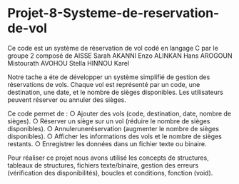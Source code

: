 # Projet-8-Systeme-de-reservation-de-vol
Ce code est un système de réservation de vol codé en langage C par le groupe 2 composé de 
AISSE Sarah
AKANNI Enzo
ALINKAN Hans
AROGOUN Mistourath
AVOHOU Stella
HINNOU Karel

 Notre tache a éte de développer un système simplifié de gestion des réservations de vols. Chaque
 vol est représenté par un code, une destination, une date, et le nombre de sièges
 disponibles. Les utilisateurs peuvent réserver ou annuler des sièges.

 Ce code permet de : 
 ○ Ajouter des vols (code, destination, date, nombre de sièges).
 ○ Réserver un siège sur un vol (réduire le nombre de sièges disponibles).
 ○ Annuleruneréservation (augmenter le nombre de sièges disponibles).
 ○ Afficher les informations des vols et le nombre de sièges restants.
 ○ Enregistrer les données dans un fichier texte ou binaire.

 Pour réaliser ce projet nous avons utilisé les concepts de structures, tableaux de structures, fichiers texte/binaire, gestion des
 erreurs (vérification des disponibilités), boucles et conditions, fonction (void).
